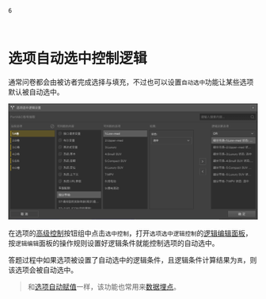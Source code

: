 ```index
6
```
```tag

```
```summary

```
# 选项自动选中控制逻辑

通常问卷都会由被访者完成选择与填充，不过也可以设置`自动选中`功能让某些选项默认被自动选中。

<img src='./images/option-logic.png'>

在选项的[高级控制](../node-setting/option.md#高级控制)按钮组中点击`选中控制`，打开`选项选中逻辑控制`的[逻辑编辑面板](./logic-editor.md)，按`逻辑编辑`面板的操作规则设置好逻辑条件就能控制选项的自动选中。

答题过程中如果选项被设置了自动选中的逻辑条件，且逻辑条件计算结果为`真`，则该选项会被自动选中。

> 和[选项自动赋值](./opt-auto-input.md)一样，该功能也常用来[数据埋点](./opt-auto-input.md#埋点)。

